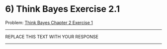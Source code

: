 # 6) Think Bayes Exercise 2.1

Problem: [Think Bayes Chapter 2 Exercise 1](http://greenteapress.com/thinkbayes/html/thinkbayes003.html#toc22) 

---

REPLACE THIS TEXT WITH YOUR RESPONSE

---